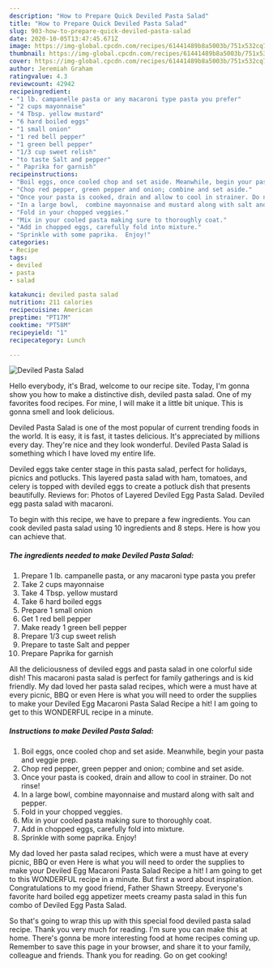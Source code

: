 ```yaml
---
description: "How to Prepare Quick Deviled Pasta Salad"
title: "How to Prepare Quick Deviled Pasta Salad"
slug: 903-how-to-prepare-quick-deviled-pasta-salad
date: 2020-10-05T13:47:45.671Z
image: https://img-global.cpcdn.com/recipes/61441489b8a5003b/751x532cq70/deviled-pasta-salad-recipe-main-photo.jpg
thumbnail: https://img-global.cpcdn.com/recipes/61441489b8a5003b/751x532cq70/deviled-pasta-salad-recipe-main-photo.jpg
cover: https://img-global.cpcdn.com/recipes/61441489b8a5003b/751x532cq70/deviled-pasta-salad-recipe-main-photo.jpg
author: Jeremiah Graham
ratingvalue: 4.3
reviewcount: 42942
recipeingredient:
- "1 lb. campanelle pasta or any macaroni type pasta you prefer"
- "2 cups mayonnaise"
- "4 Tbsp. yellow mustard"
- "6 hard boiled eggs"
- "1 small onion"
- "1 red bell pepper"
- "1 green bell pepper"
- "1/3 cup sweet relish"
- "to taste Salt and pepper"
- " Paprika for garnish"
recipeinstructions:
- "Boil eggs, once cooled chop and set aside. Meanwhile, begin your pasta and veggie prep."
- "Chop red pepper, green pepper and onion; combine and set aside."
- "Once your pasta is cooked, drain and allow to cool in strainer. Do not rinse!"
- "In a large bowl,  combine mayonnaise and mustard along with salt and pepper."
- "Fold in your chopped veggies."
- "Mix in your cooled pasta making sure to thoroughly coat."
- "Add in chopped eggs, carefully fold into mixture."
- "Sprinkle with some paprika.  Enjoy!"
categories:
- Recipe
tags:
- deviled
- pasta
- salad

katakunci: deviled pasta salad 
nutrition: 211 calories
recipecuisine: American
preptime: "PT17M"
cooktime: "PT58M"
recipeyield: "1"
recipecategory: Lunch

---
```



![Deviled Pasta Salad](https://img-global.cpcdn.com/recipes/61441489b8a5003b/751x532cq70/deviled-pasta-salad-recipe-main-photo.jpg)

Hello everybody, it's Brad, welcome to our recipe site. Today, I'm gonna show you how to make a distinctive dish, deviled pasta salad. One of my favorites food recipes. For mine, I will make it a little bit unique. This is gonna smell and look delicious.

Deviled Pasta Salad is one of the most popular of current trending foods in the world. It is easy, it is fast, it tastes delicious. It's appreciated by millions every day. They're nice and they look wonderful. Deviled Pasta Salad is something which I have loved my entire life.

Deviled eggs take center stage in this pasta salad, perfect for holidays, picnics and potlucks. This layered pasta salad with ham, tomatoes, and celery is topped with deviled eggs to create a potluck dish that presents beautifully. Reviews for: Photos of Layered Deviled Egg Pasta Salad. Deviled egg pasta salad with macaroni.


To begin with this recipe, we have to prepare a few ingredients. You can cook deviled pasta salad using 10 ingredients and 8 steps. Here is how you can achieve that.

<!--inarticleads1-->

##### The ingredients needed to make Deviled Pasta Salad:

1. Prepare 1 lb. campanelle pasta, or any macaroni type pasta you prefer
1. Take 2 cups mayonnaise
1. Take 4 Tbsp. yellow mustard
1. Take 6 hard boiled eggs
1. Prepare 1 small onion
1. Get 1 red bell pepper
1. Make ready 1 green bell pepper
1. Prepare 1/3 cup sweet relish
1. Prepare to taste Salt and pepper
1. Prepare  Paprika for garnish


All the deliciousness of deviled eggs and pasta salad in one colorful side dish! This macaroni pasta salad is perfect for family gatherings and is kid friendly. My dad loved her pasta salad recipes, which were a must have at every picnic, BBQ or even Here is what you will need to order the supplies to make your Deviled Egg Macaroni Pasta Salad Recipe a hit! I am going to get to this WONDERFUL recipe in a minute. 

<!--inarticleads2-->

##### Instructions to make Deviled Pasta Salad:

1. Boil eggs, once cooled chop and set aside. Meanwhile, begin your pasta and veggie prep.
1. Chop red pepper, green pepper and onion; combine and set aside.
1. Once your pasta is cooked, drain and allow to cool in strainer. Do not rinse!
1. In a large bowl,  combine mayonnaise and mustard along with salt and pepper.
1. Fold in your chopped veggies.
1. Mix in your cooled pasta making sure to thoroughly coat.
1. Add in chopped eggs, carefully fold into mixture.
1. Sprinkle with some paprika.  Enjoy!


My dad loved her pasta salad recipes, which were a must have at every picnic, BBQ or even Here is what you will need to order the supplies to make your Deviled Egg Macaroni Pasta Salad Recipe a hit! I am going to get to this WONDERFUL recipe in a minute. But first a word about inspiration. Congratulations to my good friend, Father Shawn Streepy. Everyone&#39;s favorite hard boiled egg appetizer meets creamy pasta salad in this fun combo of Deviled Egg Pasta Salad. 

So that's going to wrap this up with this special food deviled pasta salad recipe. Thank you very much for reading. I'm sure you can make this at home. There's gonna be more interesting food at home recipes coming up. Remember to save this page in your browser, and share it to your family, colleague and friends. Thank you for reading. Go on get cooking!
